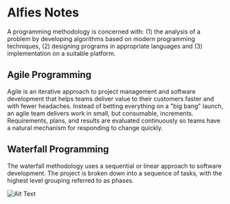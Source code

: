 # Alfies Notes
A programming methodology is concerned with: (1) the analysis of a problem by developing algorithms based on modern programming techniques, (2) designing programs in appropriate languages and (3) implementation on a suitable platform.

## Agile Programming

Agile is an iterative approach to project management and software development that helps teams deliver value to their customers faster and with fewer headaches. Instead of betting everything on a "big bang" launch, an agile team delivers work in small, but consumable, increments. Requirements, plans, and results are evaluated continuously so teams have a natural mechanism for responding to change quickly.

## Waterfall Programming

The waterfall methodology uses a sequential or linear approach to software development. The project is broken down into a sequence of tasks, with the highest level grouping referred to as phases.

![Alt Text](https://media.giphy.com/media/vFKqnCdLPNOKc/giphy.gif)